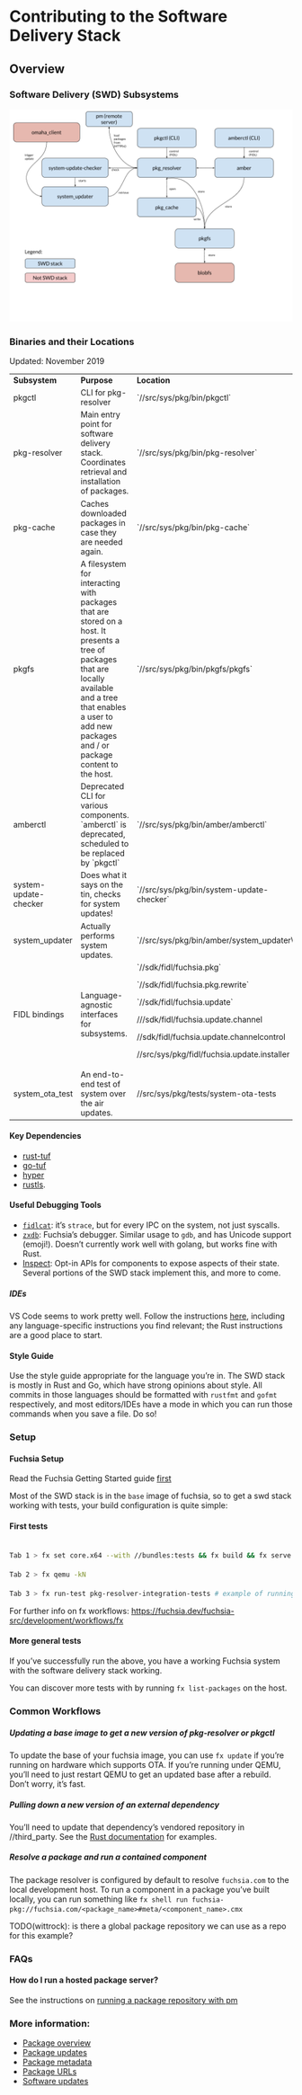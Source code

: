 # Contributing to the Software Delivery Stack

## Overview

### Software Delivery (SWD) Subsystems

![Software Delivery Diagram](doc/overview.png)

### Binaries and their Locations

Updated: November 2019

<table>
  <tr>
   <td><strong>Subsystem</strong>
   </td>
   <td><strong>Purpose</strong>
   </td>
   <td><strong>Location</strong>
   </td>
   <td><strong>Language</strong>
   </td>
  </tr>
  <tr>
   <td>pkgctl
   </td>
   <td>CLI for pkg-resolver
   </td>
   <td>`//src/sys/pkg/bin/pkgctl`
   </td>
   <td>Rust
   </td>
  </tr>
  <tr>
   <td>pkg-resolver
   </td>
   <td>Main entry point for software delivery stack. Coordinates retrieval and installation of packages.
   </td>
   <td>`//src/sys/pkg/bin/pkg-resolver`
   </td>
   <td>Rust
   </td>
  </tr>
  <tr>
   <td>pkg-cache
   </td>
   <td>Caches downloaded packages in case they are needed again.
   </td>
   <td>`//src/sys/pkg/bin/pkg-cache`
   </td>
   <td>Rust
   </td>
  </tr>
  <tr>
   <td>pkgfs
   </td>
   <td>A filesystem for interacting with packages that are stored on a host. It presents a tree of packages that are locally available and a tree that enables a user to add new packages and / or package content to the host.
   </td>
   <td>`//src/sys/pkg/bin/pkgfs/pkgfs`
   </td>
   <td>Go
   </td>
  </tr>
  <tr>
   <td>amberctl
   </td>
   <td>Deprecated CLI for various components. `amberctl` is deprecated, scheduled to be replaced by `pkgctl`
   </td>
   <td>`//src/sys/pkg/bin/amber/amberctl`
   </td>
   <td>Go
   </td>
  </tr>
  <tr>
   <td>system-update-checker
   </td>
   <td>Does what it says on the tin, checks for system updates!
   </td>
   <td>`//src/sys/pkg/bin/system-update-checker`
   </td>
   <td>Rust
   </td>
  </tr>
  <tr>
   <td>system_updater
   </td>
   <td>Actually performs system updates.
   </td>
   <td>`//src/sys/pkg/bin/amber/system_updater\
   </td>
   <td>Go
   </td>
  </tr>
  <tr>
   <td>FIDL bindings
   </td>
   <td>Language-agnostic interfaces for subsystems.
   </td>
   <td>`//sdk/fidl/fuchsia.pkg`
<p>
`//sdk/fidl/fuchsia.pkg.rewrite`
<p>
`//sdk/fidl/fuchsia.update`
<p>
///sdk/fidl/fuchsia.update.channel
<p>
//sdk/fidl/fuchsia.update.channelcontrol
<p>
//src/sys/pkg/fidl/fuchsia.update.installer
   </td>
   <td>FIDL
   </td>
  </tr>
  <tr>
   <td>system_ota_test
   </td>
   <td>An end-to-end test of system over the air updates.
   </td>
   <td>//src/sys/pkg/tests/system-ota-tests
   </td>
   <td>Go
   </td>
  </tr>
</table>

#### Key Dependencies

*   [rust-tuf](https://fuchsia.googlesource.com/third_party/rust-mirrors/rust-tuf/)
*   [go-tuf](https://fuchsia.googlesource.com/third_party/go-tuf/)
*   [hyper](https://github.com/hyperium/hyper)
*   [rustls](https://github.com/ctz/rustls).

#### Useful Debugging Tools

*   [`fidlcat`](https://fuchsia.dev/fuchsia-src/development/tools/fidl_inspecting):
    it’s `strace`, but for every IPC on the system, not just syscalls.
*   [`zxdb`](https://fuchsia.dev/fuchsia-src/development/debugger/debugger_usage):
    Fuchsia’s debugger. Similar usage to `gdb`, and has Unicode support
    (emoji!). Doesn’t currently work well with golang, but works fine with Rust.
*   [Inspect](https://fuchsia.dev/fuchsia-src/development/inspect): Opt-in APIs
    for components to expose aspects of their state. Several portions of the SWD
    stack implement this, and more to come.

##### IDEs

VS Code seems to work pretty well. Follow the instructions
[here](https://fuchsia.dev/fuchsia-src/development/editors/vscode), including
any language-specific instructions you find relevant; the Rust instructions are
a good place to start.

#### Style Guide

Use the style guide appropriate for the language you’re in. The SWD stack is
mostly in Rust and Go, which have strong opinions about style. All commits in
those languages should be formatted with `rustfmt` and `gofmt` respectively, and
most editors/IDEs have a mode in which you can run those commands when you save
a file. Do so!

### Setup

#### Fuchsia Setup

Read the Fuchsia Getting Started guide
[first](https://fuchsia.googlesource.com/fuchsia/+/refs/heads/master/docs/getting_started.md)

Most of the SWD stack is in the `base` image of fuchsia, so to get a swd stack
working with tests, your build configuration is quite simple:

#### First tests

```sh

Tab 1 > fx set core.x64 --with //bundles:tests && fx build && fx serve

Tab 2 > fx qemu -kN

Tab 3 > fx run-test pkg-resolver-integration-tests # example of running the pkg-resolver integration tests

```

For further info on fx workflows:
https://fuchsia.dev/fuchsia-src/development/workflows/fx

#### More general tests

If you’ve successfully run the above, you have a working Fuchsia system with the
software delivery stack working.

You can discover more tests with by running `fx list-packages` on the host.

### Common Workflows

##### Updating a base image to get a new version of pkg-resolver or pkgctl

To update the base of your fuchsia image, you can use `fx update` if you’re
running on hardware which supports OTA. If you’re running under QEMU, you’ll
need to just restart QEMU to get an updated base after a rebuild. Don’t worry,
it’s fast.

##### Pulling down a new version of an external dependency

You’ll need to update that dependency’s vendored repository in //third_party.
See the
[Rust documentation](/doc/development/languages/rust/third_party#steps_to_update_a_third_party_crate.md)
for examples.

##### Resolve a package and run a contained component

The package resolver is configured by default to resolve `fuchsia.com` to the
local development host. To run a component in a package you’ve built locally,
you can run something like `fx shell run
fuchsia-pkg://fuchsia.com/<package_name>#meta/<component_name>.cmx`

TODO(wittrock): is there a global package repository we can use as a repo for
this example?

### FAQs

#### How do I run a hosted package server?

See the instructions on
[running a package repository with pm](https://fuchsia.dev/fuchsia-src/development/sdk/documentation/packages)

### More information:

*   [Package overview](/docs/development/sdk/documentation/packages.md)
*   [Package updates](/docs/concepts/packages/package_update.md)
*   [Package metadata](/docs/concepts/packages/package.md)
*   [Package URLs](/docs/concepts/packages/package_url.md)
*   [Software updates](/docs/concepts/system/software_update_system.md)
